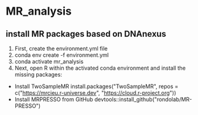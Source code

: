 # MR_analysis
## install MR packages based on DNAnexus
1. First, create the environment.yml file <br>
2. conda env create -f environment.yml <br>
3. conda activate mr_analysis <br>
4. Next, open R within the activated conda environment and install the missing packages: <br>
- Install TwoSampleMR
install.packages("TwoSampleMR", repos = c("https://mrcieu.r-universe.dev", "https://cloud.r-project.org"))
- Install MRPRESSO from GitHub
devtools::install_github("rondolab/MR-PRESSO")
